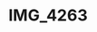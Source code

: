 ---
pid: '127'
layout: photos
title: IMG_4263
filename: IMG_4263.jpg
caption: oriental bowl and falls photo
permalink: "/photos/127.html"
---